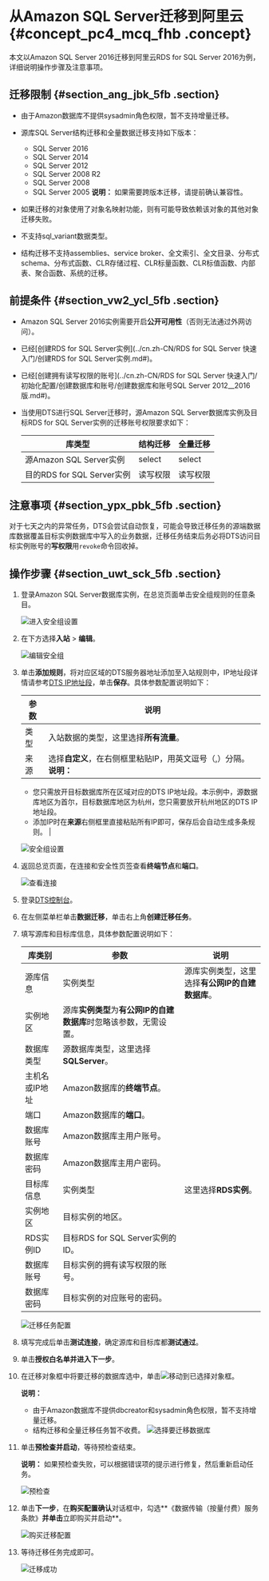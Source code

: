 # 从Amazon SQL Server迁移到阿里云 {#concept_pc4_mcq_fhb .concept}

本文以Amazon SQL Server 2016迁移到阿里云RDS for SQL Server 2016为例，详细说明操作步骤及注意事项。

## 迁移限制 {#section_ang_jbk_5fb .section}

-   由于Amazon数据库不提供sysadmin角色权限，暂不支持增量迁移。
-   源库SQL Server结构迁移和全量数据迁移支持如下版本：

    -   SQL Server 2016
    -   SQL Server 2014
    -   SQL Server 2012
    -   SQL Server 2008 R2
    -   SQL Server 2008
    -   SQL Server 2005
    **说明：** 如果需要跨版本迁移，请提前确认兼容性。

-   如果迁移的对象使用了对象名映射功能，则有可能导致依赖该对象的其他对象迁移失败。
-   不支持sql\_variant数据类型。
-   结构迁移不支持assemblies、service broker、全文索引、全文目录、分布式schema、分布式函数、CLR存储过程、CLR标量函数、CLR标值函数、内部表、聚合函数、系统的迁移。

## 前提条件 {#section_vw2_ycl_5fb .section}

-   Amazon SQL Server 2016实例需要开启**公开可用性**（否则无法通过外网访问）。
-   已经[创建RDS for SQL Server实例](../cn.zh-CN/RDS for SQL Server 快速入门/创建RDS for SQL Server实例.md#)。
-   已经[创建拥有读写权限的账号](../cn.zh-CN/RDS for SQL Server 快速入门/初始化配置/创建数据库和账号/创建数据库和账号SQL Server 2012__2016版.md#)。
-   当使用DTS进行SQL Server迁移时，源Amazon SQL Server数据库实例及目标RDS for SQL Server实例的迁移账号权限要求如下：

    |库类型|结构迁移|全量迁移|
    |---|----|----|
    |源Amazon SQL Server实例|select|select|
    |目的RDS for SQL Server实例|读写权限|读写权限|


## 注意事项 {#section_ypx_pbk_5fb .section}

对于七天之内的异常任务，DTS会尝试自动恢复，可能会导致迁移任务的源端数据库数据覆盖目标实例数据库中写入的业务数据，迁移任务结束后务必将DTS访问目标实例账号的**写权限**用`revoke`命令回收掉。

## 操作步骤 {#section_uwt_sck_5fb .section}

1.  登录Amazon SQL Server数据库实例，在总览页面单击安全组规则的任意条目。

    ![进入安全组设置](http://static-aliyun-doc.oss-cn-hangzhou.aliyuncs.com/assets/img/150143/156447879641830_zh-CN.png)

2.  在下方选择**入站** \> **编辑**。

    ![编辑安全组](http://static-aliyun-doc.oss-cn-hangzhou.aliyuncs.com/assets/img/150143/156447879641840_zh-CN.png)

3.  单击**添加规则**，将对应区域的DTS服务器地址添加至入站规则中，IP地址段详情请参考[DTS IP地址段](https://help.aliyun.com/document_detail/84900.html)，单击**保存**。具体参数配置说明如下：

    |参数|说明|
    |--|--|
    |类型|入站数据的类型，这里选择**所有流量**。|
    |来源|选择**自定义**，在右侧框里粘贴IP，用英文逗号（,）分隔。 **说明：** 

    -   您只需放开目标数据库所在区域对应的DTS IP地址段。本示例中，源数据库地区为首尔，目标数据库地区为杭州，您只需要放开杭州地区的DTS IP地址段。
    -   添加IP时在**来源**右侧框里直接粘贴所有IP即可，保存后会自动生成多条规则。
 |

    ![安全组设置](http://static-aliyun-doc.oss-cn-hangzhou.aliyuncs.com/assets/img/150143/156447879641831_zh-CN.png)

4.  返回总览页面，在连接和安全性页签查看**终端节点**和**端口**。

    ![查看连接](http://static-aliyun-doc.oss-cn-hangzhou.aliyuncs.com/assets/img/150143/156447879641841_zh-CN.png)

5.  登录[DTS控制台](https://dts.console.aliyun.com/)。
6.  在左侧菜单栏单击**数据迁移**，单击右上角**创建迁移任务**。
7.  填写源库和目标库信息，具体参数配置说明如下：

    |库类别|参数|说明|
    |---|--|--|
    |源库信息|实例类型|源库实例类型，这里选择**有公网IP的自建数据库**。|
    |实例地区|源库**实例类型**为**有公网IP的自建数据库**时忽略该参数，无需设置。|
    |数据库类型|源数据库类型，这里选择**SQLServer**。|
    |主机名或IP地址|Amazon数据库的**终端节点**。|
    |端口|Amazon数据库的**端口**。|
    |数据库账号|Amazon数据库主用户账号。|
    |数据库密码|Amazon数据库主用户密码。|
    |目标库信息|实例类型|这里选择**RDS实例**。|
    |实例地区|目标实例的地区。|
    |RDS实例ID|目标RDS for SQL Server实例的ID。|
    |数据库账号|目标实例的拥有读写权限的账号。|
    |数据库密码|目标实例的对应账号的密码。|

    ![迁移任务配置](http://static-aliyun-doc.oss-cn-hangzhou.aliyuncs.com/assets/img/150143/156447879641842_zh-CN.png)

8.  填写完成后单击**测试连接**，确定源库和目标库都**测试通过**。
9.  单击**授权白名单并进入下一步**。
10. 在迁移对象框中将要迁移的数据库选中，单击![](http://static-aliyun-doc.oss-cn-hangzhou.aliyuncs.com/assets/img/63394/156447879731842_zh-CN.png)移动到已选择对象框。

    **说明：** 

    -   由于Amazon数据库不提供dbcreator和sysadmin角色权限，暂不支持增量迁移。
    -   结构迁移和全量迁移任务暂不收费。
    ![选择要迁移数据库](http://static-aliyun-doc.oss-cn-hangzhou.aliyuncs.com/assets/img/150143/156447879741843_zh-CN.png)

11. 单击**预检查并启动**，等待预检查结束。

    **说明：** 如果预检查失败，可以根据错误项的提示进行修复，然后重新启动任务。

    ![预检查](http://static-aliyun-doc.oss-cn-hangzhou.aliyuncs.com/assets/img/150143/156447879741845_zh-CN.png)

12. 单击**下一步**，在**购买配置确认**对话框中，勾选**《数据传输（按量付费）服务条款》**并单击**立即购买并启动**。

    ![购买迁移配置](http://static-aliyun-doc.oss-cn-hangzhou.aliyuncs.com/assets/img/150143/156447879741846_zh-CN.png)

13. 等待迁移任务完成即可。

    ![迁移成功](http://static-aliyun-doc.oss-cn-hangzhou.aliyuncs.com/assets/img/150143/156447879741847_zh-CN.png)


